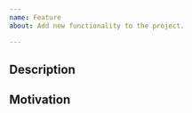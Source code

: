 ```yaml
---
name: Feature
about: Add new functionality to the project.

---
```


<!--- OBS: Consider discuss new features in our [slack channel](https://draftjs.slack.com/messages/megadraft/) -->

## Description
<!--- Tell us what is the proposed feature -->

## Motivation
<!--- Tell us why the proposed feature -->
